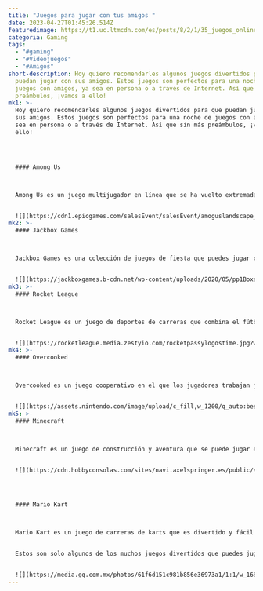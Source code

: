 ```yaml
---
title: "Juegos para jugar con tus amigos "
date: 2023-04-27T01:45:26.514Z
featuredimage: https://t1.uc.ltmcdn.com/es/posts/8/2/1/35_juegos_online_para_jugar_con_amigos_51128_600.jpg
categoria: Gaming
tags:
  - "#gaming"
  - "#Videojuegos"
  - "#Amigos"
short-description: Hoy quiero recomendarles algunos juegos divertidos para que
  puedan jugar con sus amigos. Estos juegos son perfectos para una noche de
  juegos con amigos, ya sea en persona o a través de Internet. Así que sin más
  preámbulos, ¡vamos a ello!
mk1: >-
  Hoy quiero recomendarles algunos juegos divertidos para que puedan jugar con
  sus amigos. Estos juegos son perfectos para una noche de juegos con amigos, ya
  sea en persona o a través de Internet. Así que sin más preámbulos, ¡vamos a
  ello!




  #### Among Us



  Among Us es un juego multijugador en línea que se ha vuelto extremadamente popular en los últimos años. Los jugadores trabajan juntos en una nave espacial para completar tareas y descubrir quién es el impostor que está tratando de sabotear la misión. Es un juego divertido y adictivo que se puede jugar con amigos a través de Internet.


  ![](https://cdn1.epicgames.com/salesEvent/salesEvent/amoguslandscape_2560x1440-3fac17e8bb45d81ec9b2c24655758075)
mk2: >-
  #### Jackbox Games



  Jackbox Games es una colección de juegos de fiesta que puedes jugar con tus amigos en persona o en línea. El paquete incluye varios juegos diferentes, desde trivia hasta juegos de dibujo y adivinanza. La mejor parte de estos juegos es que todos pueden participar, incluso si no tienen una consola de juegos o un controlador.


  ![](https://jackboxgames.b-cdn.net/wp-content/uploads/2020/05/pp1Boxes.png)
mk3: >-
  #### Rocket League



  Rocket League es un juego de deportes de carreras que combina el fútbol con los coches. Los jugadores trabajan en equipos para anotar goles mientras conducen coches potenciados. Es un juego divertido y emocionante que se puede jugar en línea con amigos o en persona en equipos.


  ![](https://rocketleague.media.zestyio.com/rocketpassylogostime.jpg?width=1440&optimize=high)
mk4: >-
  #### Overcooked



  Overcooked es un juego cooperativo en el que los jugadores trabajan juntos en una cocina para preparar comidas para sus clientes. Cada nivel se vuelve más difícil a medida que se agregan más obstáculos y desafíos. Es un juego divertido que te obliga a trabajar en equipo y comunicarte eficazmente con tus amigos.


  ![](https://assets.nintendo.com/image/upload/c_fill,w_1200/q_auto:best/f_auto/dpr_2.0/ncom/software/switch/70010000003402/057249cf707a2a733c876c0eb453bb018ee6ea09f3aea5c350f4d76f70840d00)
mk5: >-
  #### Minecraft



  Minecraft es un juego de construcción y aventura que se puede jugar en línea o en persona. Los jugadores pueden construir su propio mundo y trabajar juntos para sobrevivir a los peligros del juego. Es un juego de mundo abierto que ofrece una amplia variedad de actividades, desde la construcción de edificios hasta la exploración de cuevas y la lucha contra monstruos.


  ![](https://cdn.hobbyconsolas.com/sites/navi.axelspringer.es/public/styles/hc_1440x810/public/media/image/2021/12/minecraft-2575225.jpg?itok=9zF9u5WE)




  #### Mario Kart



  Mario Kart es un juego de carreras de karts que es divertido y fácil de jugar con amigos. Los jugadores pueden competir en carreras en línea o en persona en equipos. Es un juego divertido que ofrece una gran cantidad de power-ups y obstáculos que hacen que la carrera sea emocionante y desafiante.


  Estos son solo algunos de los muchos juegos divertidos que puedes jugar con tus amigos. La mayoría de ellos se pueden jugar en línea o en persona, lo que los convierte en una excelente opción para cualquier situación. Así que reúne a tus amigos y comienza a jugar. ¡Diviértete!


  ![](https://media.gq.com.mx/photos/61f6d151c981b856e36973a1/1:1/w_1688,h_1688,c_limit/Mario%20kart.jpg)
---
```

